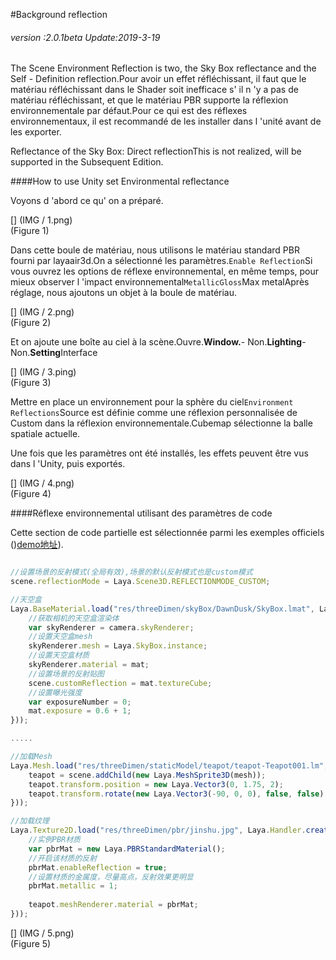 #Background reflection

###### *version :2.0.1beta   Update:2019-3-19*

The Scene Environment Reflection is two, the Sky Box reflectance and the Self - Definition reflection.Pour avoir un effet réfléchissant, il faut que le matériau réfléchissant dans le Shader soit inefficace s' il n 'y a pas de matériau réfléchissant, et que le matériau PBR supporte la réflexion environnementale par défaut.Pour ce qui est des réflexes environnementaux, il est recommandé de les installer dans l 'unité avant de les exporter.

Reflectance of the Sky Box: Direct reflectionThis is not realized, will be supported in the Subsequent Edition.

####How to use Unity set Environmental reflectance

Voyons d 'abord ce qu' on a préparé.

[] (IMG / 1.png) <br > (Figure 1)

Dans cette boule de matériau, nous utilisons le matériau standard PBR fourni par layaair3d.On a sélectionné les paramètres.`Enable Reflection`Si vous ouvrez les options de réflexe environnemental, en même temps, pour mieux observer l 'impact environnemental`MetallicGloss`Max metalAprès réglage, nous ajoutons un objet à la boule de matériau.

[] (IMG / 2.png) <br > (Figure 2)

Et on ajoute une boîte au ciel à la scène.Ouvre.**Window.**- Non.**Lighting**- Non.**Setting**Interface

[] (IMG / 3.ping) <br > (Figure 3)

Mettre en place un environnement pour la sphère du ciel`Environment Reflections`Source est définie comme une réflexion personnalisée de Custom dans la réflexion environnementale.Cubemap sélectionne la balle spatiale actuelle.

Une fois que les paramètres ont été installés, les effets peuvent être vus dans l 'Unity, puis exportés.

[] (IMG / 4.png) <br > (Figure 4)

####Réflexe environnemental utilisant des paramètres de code

Cette section de code partielle est sélectionnée parmi les exemples officiels ()[demo地址](https://layaair.ldc.layabox.com/demo2/?language=ch&category=3d&group=Scene3D&name=EnvironmentalReflection)).


```typescript

//设置场景的反射模式(全局有效),场景的默认反射模式也是custom模式
scene.reflectionMode = Laya.Scene3D.REFLECTIONMODE_CUSTOM;

//天空盒
Laya.BaseMaterial.load("res/threeDimen/skyBox/DawnDusk/SkyBox.lmat", Laya.Handler.create(null, function(mat){
    //获取相机的天空盒渲染体
    var skyRenderer = camera.skyRenderer;
    //设置天空盒mesh
    skyRenderer.mesh = Laya.SkyBox.instance;
    //设置天空盒材质
    skyRenderer.material = mat;
    //设置场景的反射贴图
    scene.customReflection = mat.textureCube;
    //设置曝光强度
    var exposureNumber = 0;
    mat.exposure = 0.6 + 1;
}));

.....

//加载Mesh
Laya.Mesh.load("res/threeDimen/staticModel/teapot/teapot-Teapot001.lm", Laya.Handler.create(null, function(mesh){
    teapot = scene.addChild(new Laya.MeshSprite3D(mesh));
    teapot.transform.position = new Laya.Vector3(0, 1.75, 2);
    teapot.transform.rotate(new Laya.Vector3(-90, 0, 0), false, false);
}));

//加载纹理
Laya.Texture2D.load("res/threeDimen/pbr/jinshu.jpg", Laya.Handler.create(null, function(tex) {
    //实例PBR材质
    var pbrMat = new Laya.PBRStandardMaterial();
    //开启该材质的反射
    pbrMat.enableReflection = true;
    //设置材质的金属度，尽量高点，反射效果更明显
    pbrMat.metallic = 1;
    
    teapot.meshRenderer.material = pbrMat;
}));
```


[] (IMG / 5.png) <br > (Figure 5)



